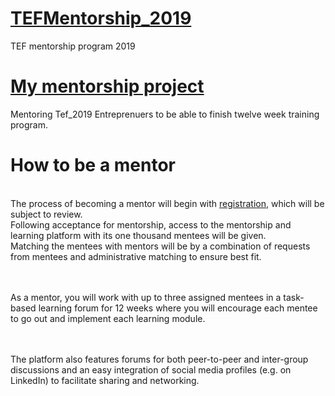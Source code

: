 # [TEFMentorship_2019](http://tonyelumelufoundation.org/)
TEF mentorship program 2019

# [My mentorship project](http://tonyelumelufoundation.org/mentors)

Mentoring Tef_2019 Entreprenuers to be able to finish twelve week training program.

# How to be a mentor

<br>The process of becoming a mentor will begin with [registration](https://docs.google.com/forms/d/e/1FAIpQLScBztMcYO8t8WJ8nFMkYEf0Bq3hrArWm7zuAWeVakpBOfV7UQ/viewform), which will be subject to review. <br>Following acceptance for mentorship, access to the mentorship and learning platform with its one thousand mentees will be given. <br>Matching the mentees with mentors will be by a combination of requests from mentees and administrative matching to ensure best fit.

<br><br>As a mentor, you will work with up to three assigned mentees in a task-based learning forum for 12 weeks where you will encourage each mentee to go out and implement each learning module.<br><br>

<br>The platform also features forums for both peer-to-peer and inter-group discussions and an easy integration of social media profiles (e.g. on LinkedIn) to facilitate sharing and networking.


